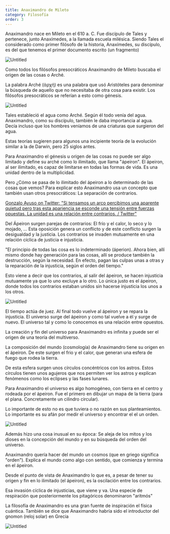 ```yaml
---
title: Anaximandro de Mileto 
category: Filosofía
order: 3
---
```


Anaximandro nace en Mileto en el 610 a. C. Fue discípulo de Tales y pertenece, junto Anaxímedes, a la llamada escuela milésica. Siendo Tales el considerado como primer filósofo de la historia, Anaxímedes, su discípulo, es del que tenemos el primer documento escrito (un fragmento)

![Untitled]({{site.baseurl}}/images/Anaximandro%20de%20Mileto%2048a72290493c4ecbb793775eb1827f4a/Google_Maps.png)

Como todos los filósofos presocráticos Anaximandro de Mileto buscaba el origen de las cosas o Arché. 

La palabra Arché (ἀρχή) es una palabra que usó Aristóteles para denominar la búsqueda de aquello que no necesitaba de otra cosa para existir. Los filósofos presocráticos se referían a esto como génesis.

![Untitled]({{site.baseurl}}/images/Anaximandro%20de%20Mileto%2048a72290493c4ecbb793775eb1827f4a/Filosofia_en_3_minutos__Anaximandro___Perfil.png)

Tales estableció el agua como Arché. Según él todo venía del agua. Anaximandro, como su discípulo, también le daba importancia al agua. Decía incluso que los hombres veníamos de una criaturas que surgieron del agua. 

Estas teorías sugieren para algunos una incipiente teoría de la evolución similar a la de Darwin, pero 25 siglos antes.

Para Anaximandro el génesis u origen de las cosas no puede ser algo limitado y define su arché como lo ilimitado, que llama "ápeiron". El ápeiron, al ser ilimitado, es capaz de limitarse en todas las formas de vida. Es una unidad dentro de la multiplicidad.

Pero ¿Cómo se pasa de lo ilimitado del ápeiron a lo determinado de las cosas que vemos? Para explicar esto  Anaximandro usa un concepto que también usan otros presocráticos: La separación de contrarios.

[Gonzalo Ayuso on Twitter: "Si tensamos un arco percibimos una aparente quietud pero tras esta apariencia se esconde una tensión entre fuerzas opuestas. La unidad es una relación entre contrarios. / Twitter"](https://twitter.com/gonzalo123/status/1411695223126757377)

Del Ápeiron surgen parejas de contrarios: El frío y el calor, lo seco y lo mojado, ... Esta oposición genera un conflicto y de este conflicto surgen la desigualdad y la justicia. Los contrarios se invaden mutuamente en una relación cíclica de justicia e injusticia.

"El principio de todas las cosa es lo indeterminado (áperion). Ahora bien, allí mismo donde hay generación para las cosas, allí se produce también la destrucción, según la necesidad. En efecto, pagan las culpas unas a otras y la reparación de la injusticia, según el orden del tiempo."

Esto viene a decir que los contrarios, al salir del ápeiron, se hacen injusticia mutuamente ya que lo uno excluye a lo otro. Lo única justo es el ápeiron, donde todos los contrarios estaban unidos sin hacerse injusticia los unos a los otros.

![Untitled]({{site.baseurl}}/images/Anaximandro%20de%20Mileto%2048a72290493c4ecbb793775eb1827f4a/Cursor_and_La_scuola_di_Atene_jpg__31962277_.png)

El tiempo actúa de juez. Al final todo vuelve al ápeiron y se repara la injusticia. El universo surge del ápeiron y como tal vuelve a él y surge de nuevo. El universo tal y como lo conocemos es una relación entre opuestos.

La creación y fin del universo para Anaximandro es infinita y puede ser el origen de una teoría del multiverso.

La composición del mundo (cosmología) de Anaximandro tiene su origen en el ápeiron. De este surgen el frio y el calor, que generan una esfera de fuego que rodea la tierra. 

De esta esfera surgen unos círculos concéntricos con los astros. Estos círculos tienen unos agujeros que nos permiten ver los astros y explican fenómenos como los eclipses y las fases lunares.

Para Anaximandro el universo es algo homogéneo, con tierra en el centro y rodeada por el ápeiron. Fue el primero en dibujar un mapa de la tierra (para el plana. Concretamente un cilindro circular). 

Lo importante de esto no es que tuviera o no razón en sus planteamientos. Lo importante es su afán por medir el universo y encontrar el el un orden.

![Untitled]({{site.baseurl}}/images/Anaximandro%20de%20Mileto%2048a72290493c4ecbb793775eb1827f4a/File_Anaximander_world_map-es_svg_-_Wikimedia_Commons.png)

Además hizo una cosa inusual en su época: Se aleja de los mitos y los dioses en la concepción del mundo y en su búsqueda del orden del universo. 

Anaximandro quería hacer del mundo un cosmos (que en griego significa "orden"). Explica el mundo como algo con sentido, que comienza y termina en el ápeiron.

Desde el punto de vista de Anaximandro lo que es, a pesar de tener su origen y fin en lo ilimitado (el ápeiron), es la oscilación entre los contrarios. 

Esa invasión cíclica de injusticias, que viene y va. Una especie de respiración que posteriormente los pitagóricos denominaron "aritmós"

La filosofía de Anaximandro es una gran fuente de inspiración el física cuántica. También se dice que Anaximandro habría sido el introductor del gnomon (reloj solar) en Grecia

![Untitled]({{site.baseurl}}/images/Anaximandro%20de%20Mileto%2048a72290493c4ecbb793775eb1827f4a/Cursor_and_gnomon_-_Buscar_con_Google.png)
